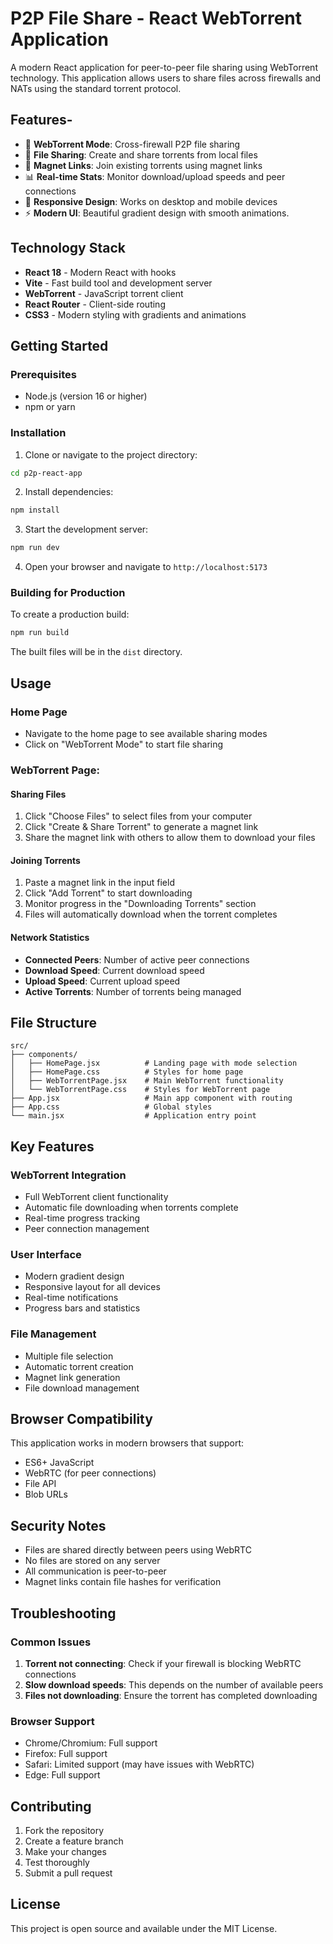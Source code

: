 # P2P File Share - React WebTorrent Application

A modern React application for peer-to-peer file sharing using WebTorrent technology. This application allows users to share files across firewalls and NATs using the standard torrent protocol.

## Features-

- 🌊 **WebTorrent Mode**: Cross-firewall P2P file sharing
- 📁 **File Sharing**: Create and share torrents from local files
- 🔗 **Magnet Links**: Join existing torrents using magnet links
- 📊 **Real-time Stats**: Monitor download/upload speeds and peer connections
- 📱 **Responsive Design**: Works on desktop and mobile devices
- ⚡ **Modern UI**: Beautiful gradient design with smooth animations.

## Technology Stack

- **React 18** - Modern React with hooks
- **Vite** - Fast build tool and development server
- **WebTorrent** - JavaScript torrent client
- **React Router** - Client-side routing
- **CSS3** - Modern styling with gradients and animations

## Getting Started

### Prerequisites

- Node.js (version 16 or higher)
- npm or yarn

### Installation

1. Clone or navigate to the project directory:
```bash
cd p2p-react-app
```

2. Install dependencies:
```bash
npm install
```

3. Start the development server:
```bash
npm run dev
```

4. Open your browser and navigate to `http://localhost:5173`

### Building for Production

To create a production build:

```bash
npm run build
```

The built files will be in the `dist` directory.

## Usage

### Home Page
- Navigate to the home page to see available sharing modes
- Click on "WebTorrent Mode" to start file sharing

### WebTorrent Page:

#### Sharing Files
1. Click "Choose Files" to select files from your computer
2. Click "Create & Share Torrent" to generate a magnet link
3. Share the magnet link with others to allow them to download your files

#### Joining Torrents
1. Paste a magnet link in the input field
2. Click "Add Torrent" to start downloading
3. Monitor progress in the "Downloading Torrents" section
4. Files will automatically download when the torrent completes

#### Network Statistics
- **Connected Peers**: Number of active peer connections
- **Download Speed**: Current download speed
- **Upload Speed**: Current upload speed
- **Active Torrents**: Number of torrents being managed

## File Structure

```
src/
├── components/
│   ├── HomePage.jsx          # Landing page with mode selection
│   ├── HomePage.css          # Styles for home page
│   ├── WebTorrentPage.jsx    # Main WebTorrent functionality
│   └── WebTorrentPage.css    # Styles for WebTorrent page
├── App.jsx                   # Main app component with routing
├── App.css                   # Global styles
└── main.jsx                  # Application entry point
```

## Key Features

### WebTorrent Integration
- Full WebTorrent client functionality
- Automatic file downloading when torrents complete
- Real-time progress tracking
- Peer connection management

### User Interface
- Modern gradient design
- Responsive layout for all devices
- Real-time notifications
- Progress bars and statistics

### File Management
- Multiple file selection
- Automatic torrent creation
- Magnet link generation
- File download management

## Browser Compatibility

This application works in modern browsers that support:
- ES6+ JavaScript
- WebRTC (for peer connections)
- File API
- Blob URLs

## Security Notes

- Files are shared directly between peers using WebRTC
- No files are stored on any server
- All communication is peer-to-peer
- Magnet links contain file hashes for verification

## Troubleshooting

### Common Issues

1. **Torrent not connecting**: Check if your firewall is blocking WebRTC connections
2. **Slow download speeds**: This depends on the number of available peers
3. **Files not downloading**: Ensure the torrent has completed downloading

### Browser Support
- Chrome/Chromium: Full support
- Firefox: Full support
- Safari: Limited support (may have issues with WebRTC)
- Edge: Full support

## Contributing

1. Fork the repository
2. Create a feature branch
3. Make your changes
4. Test thoroughly
5. Submit a pull request

## License

This project is open source and available under the MIT License.
